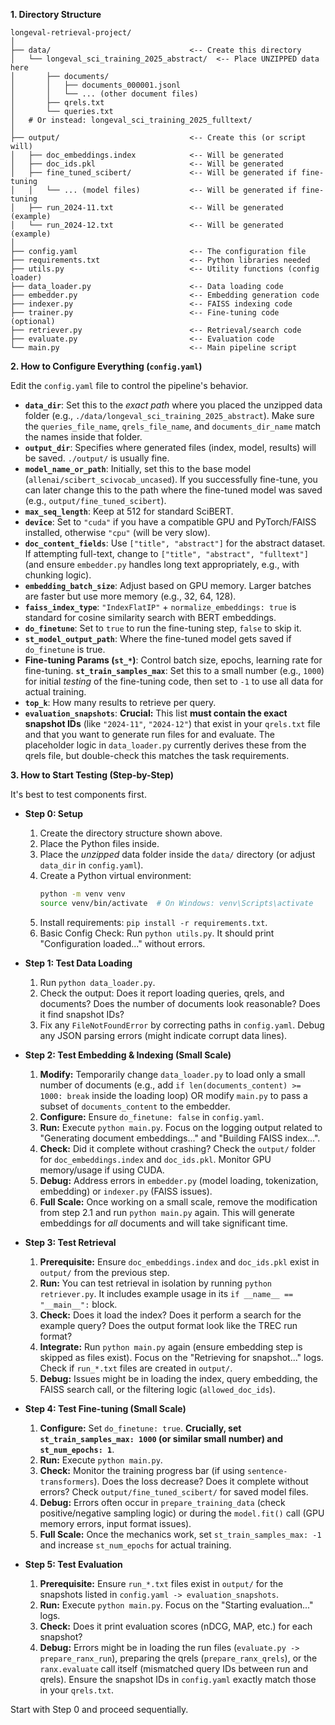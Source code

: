 **1. Directory Structure**


```
longeval-retrieval-project/
│
├── data/                               <-- Create this directory
│   └── longeval_sci_training_2025_abstract/  <-- Place UNZIPPED data here
│       ├── documents/
│       │   ├── documents_000001.jsonl
│       │   └── ... (other document files)
│       ├── qrels.txt
│       └── queries.txt
│   # Or instead: longeval_sci_training_2025_fulltext/
│
├── output/                             <-- Create this (or script will)
│   ├── doc_embeddings.index            <-- Will be generated
│   ├── doc_ids.pkl                     <-- Will be generated
│   ├── fine_tuned_scibert/             <-- Will be generated if fine-tuning
│   │   └── ... (model files)           <-- Will be generated if fine-tuning
│   ├── run_2024-11.txt                 <-- Will be generated (example)
│   └── run_2024-12.txt                 <-- Will be generated (example)
│
├── config.yaml                         <-- The configuration file
├── requirements.txt                    <-- Python libraries needed
├── utils.py                            <-- Utility functions (config loader)
├── data_loader.py                      <-- Data loading code
├── embedder.py                         <-- Embedding generation code
├── indexer.py                          <-- FAISS indexing code
├── trainer.py                          <-- Fine-tuning code (optional)
├── retriever.py                        <-- Retrieval/search code
├── evaluate.py                         <-- Evaluation code
└── main.py                             <-- Main pipeline script
```

**2. How to Configure Everything (`config.yaml`)**

Edit the `config.yaml` file to control the pipeline's behavior.

* **`data_dir`**: Set this to the *exact path* where you placed the unzipped data folder (e.g., `./data/longeval_sci_training_2025_abstract`). Make sure the `queries_file_name`, `qrels_file_name`, and `documents_dir_name` match the names inside that folder.
* **`output_dir`**: Specifies where generated files (index, model, results) will be saved. `./output/` is usually fine.
* **`model_name_or_path`**: Initially, set this to the base model (`allenai/scibert_scivocab_uncased`). If you successfully fine-tune, you can later change this to the path where the fine-tuned model was saved (e.g., `output/fine_tuned_scibert`).
* **`max_seq_length`**: Keep at 512 for standard SciBERT.
* **`device`**: Set to `"cuda"` if you have a compatible GPU and PyTorch/FAISS installed, otherwise `"cpu"` (will be very slow).
* **`doc_content_fields`**: Use `["title", "abstract"]` for the abstract dataset. If attempting full-text, change to `["title", "abstract", "fulltext"]` (and ensure `embedder.py` handles long text appropriately, e.g., with chunking logic).
* **`embedding_batch_size`**: Adjust based on GPU memory. Larger batches are faster but use more memory (e.g., 32, 64, 128).
* **`faiss_index_type`**: `"IndexFlatIP"` + `normalize_embeddings: true` is standard for cosine similarity search with BERT embeddings.
* **`do_finetune`**: Set to `true` to run the fine-tuning step, `false` to skip it.
* **`st_model_output_path`**: Where the fine-tuned model gets saved if `do_finetune` is true.
* **Fine-tuning Params (`st_*`)**: Control batch size, epochs, learning rate for fine-tuning. **`st_train_samples_max`**: Set this to a small number (e.g., `1000`) for initial *testing* of the fine-tuning code, then set to `-1` to use all data for actual training.
* **`top_k`**: How many results to retrieve per query.
* **`evaluation_snapshots`**: **Crucial:** This list **must contain the exact snapshot IDs** (like `"2024-11"`, `"2024-12"`) that exist in your `qrels.txt` file and that you want to generate run files for and evaluate. The placeholder logic in `data_loader.py` currently derives these from the qrels file, but double-check this matches the task requirements.

**3. How to Start Testing (Step-by-Step)**

It's best to test components first.

* **Step 0: Setup**
    1.  Create the directory structure shown above.
    2.  Place the Python files inside.
    3.  Place the *unzipped* data folder inside the `data/` directory (or adjust `data_dir` in `config.yaml`).
    4.  Create a Python virtual environment:
        ```bash
        python -m venv venv
        source venv/bin/activate  # On Windows: venv\Scripts\activate
        ```
    5.  Install requirements: `pip install -r requirements.txt`.
    6.  Basic Config Check: Run `python utils.py`. It should print "Configuration loaded..." without errors.

* **Step 1: Test Data Loading**
    1.  Run `python data_loader.py`.
    2.  Check the output: Does it report loading queries, qrels, and documents? Does the number of documents look reasonable? Does it find snapshot IDs?
    3.  Fix any `FileNotFoundError` by correcting paths in `config.yaml`. Debug any JSON parsing errors (might indicate corrupt data lines).

* **Step 2: Test Embedding & Indexing (Small Scale)**
    1.  **Modify:** Temporarily change `data_loader.py` to load only a small number of documents (e.g., add `if len(documents_content) >= 1000: break` inside the loading loop) OR modify `main.py` to pass a subset of `documents_content` to the embedder.
    2.  **Configure:** Ensure `do_finetune: false` in `config.yaml`.
    3.  **Run:** Execute `python main.py`. Focus on the logging output related to "Generating document embeddings..." and "Building FAISS index...".
    4.  **Check:** Did it complete without crashing? Check the `output/` folder for `doc_embeddings.index` and `doc_ids.pkl`. Monitor GPU memory/usage if using CUDA.
    5.  **Debug:** Address errors in `embedder.py` (model loading, tokenization, embedding) or `indexer.py` (FAISS issues).
    6.  **Full Scale:** Once working on a small scale, remove the modification from step 2.1 and run `python main.py` again. This will generate embeddings for *all* documents and will take significant time.

* **Step 3: Test Retrieval**
    1.  **Prerequisite:** Ensure `doc_embeddings.index` and `doc_ids.pkl` exist in `output/` from the previous step.
    2.  **Run:** You can test retrieval in isolation by running `python retriever.py`. It includes example usage in its `if __name__ == "__main__":` block.
    3.  **Check:** Does it load the index? Does it perform a search for the example query? Does the output format look like the TREC run format?
    4.  **Integrate:** Run `python main.py` again (ensure embedding step is skipped as files exist). Focus on the "Retrieving for snapshot..." logs. Check if `run_*.txt` files are created in `output/`.
    5.  **Debug:** Issues might be in loading the index, query embedding, the FAISS search call, or the filtering logic (`allowed_doc_ids`).

* **Step 4: Test Fine-tuning (Small Scale)**
    1.  **Configure:** Set `do_finetune: true`. **Crucially, set `st_train_samples_max: 1000` (or similar small number) and `st_num_epochs: 1`**.
    2.  **Run:** Execute `python main.py`.
    3.  **Check:** Monitor the training progress bar (if using `sentence-transformers`). Does the loss decrease? Does it complete without errors? Check `output/fine_tuned_scibert/` for saved model files.
    4.  **Debug:** Errors often occur in `prepare_training_data` (check positive/negative sampling logic) or during the `model.fit()` call (GPU memory errors, input format issues).
    5.  **Full Scale:** Once the mechanics work, set `st_train_samples_max: -1` and increase `st_num_epochs` for actual training.

* **Step 5: Test Evaluation**
    1.  **Prerequisite:** Ensure `run_*.txt` files exist in `output/` for the snapshots listed in `config.yaml -> evaluation_snapshots`.
    2.  **Run:** Execute `python main.py`. Focus on the "Starting evaluation..." logs.
    3.  **Check:** Does it print evaluation scores (nDCG, MAP, etc.) for each snapshot?
    4.  **Debug:** Errors might be in loading the run files (`evaluate.py -> prepare_ranx_run`), preparing the qrels (`prepare_ranx_qrels`), or the `ranx.evaluate` call itself (mismatched query IDs between run and qrels). Ensure the snapshot IDs in `config.yaml` exactly match those in your `qrels.txt`.

Start with Step 0 and proceed sequentially.